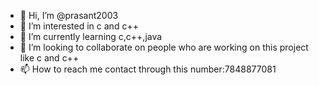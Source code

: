 - 👋 Hi, I’m @prasant2003
- 👀 I’m interested in c and c++
- 🌱 I’m currently learning c,c++,java
- 💞️ I’m looking to collaborate on people who are working on this project like c and c++
- 📫 How to reach me contact through this number:7848877081

<!---
prasant2003/prasant2003 is a ✨ special ✨ repository because its `README.md` (this file) appears on your GitHub profile.
You can click the Preview link to take a look at your changes.
--->
